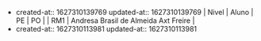 -
  created-at:: 1627310139769
  updated-at:: 1627310139769
  | Nivel | Aluno | PE | PO |
  | RM1 | Andresa Brasil de Almeida Axt Freire |
-
  created-at:: 1627310113981
  updated-at:: 1627310113981